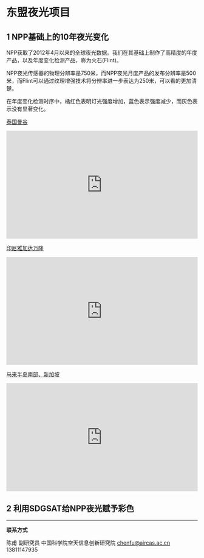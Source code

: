 # 东盟夜光项目

## 1 NPP基础上的10年夜光变化

NPP获取了2012年4月以来的全球夜光数据。我们在其基础上制作了高精度的年度产品，以及年度变化检测产品，称为火石(Flint)。

NPP夜光传感器的物理分辨率是750米，而NPP夜光月度产品的发布分辨率是500米，而Flint可以通过纹理增强技术将分辨率进一步表达为250米，可以看的更加清楚。

在年度变化检测时序中，橘红色表明灯光强度增加，蓝色表示强度减少，而灰色表示没有显著变化。

[泰国曼谷](https://streamja.com/roQ4p)

<div style="width:100%;height:0px;position:relative;padding-bottom:56.327%;"><iframe src="https://streamja.com/embed/roQ4p" frameborder="0" width="100%" height="100%" allowfullscreen style="width:100%;height:100%;position:absolute;"></iframe></div>

[印尼雅加达万隆](https://streamja.com/5qwpJ)

<div style="width:100%;height:0px;position:relative;padding-bottom:56.327%;"><iframe src="https://streamja.com/embed/5qwpJ" frameborder="0" width="100%" height="100%" allowfullscreen style="width:100%;height:100%;position:absolute;"></iframe></div>

[马来半岛南部、新加坡](https://streamja.com/qLQ4Q)

<div style="width:100%;height:0px;position:relative;padding-bottom:56.327%;"><iframe src="https://streamja.com/embed/qLQ4Q" frameborder="0" width="100%" height="100%" allowfullscreen style="width:100%;height:100%;position:absolute;"></iframe></div>

## 2 利用SDGSAT给NPP夜光赋予彩色



---



**联系方式**

陈甫 副研究员
中国科学院空天信息创新研究院
chenfu@aircas.ac.cn
13811147935